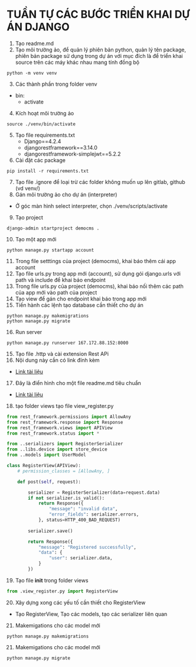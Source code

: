 # TUẦN TỰ CÁC BƯỚC TRIỂN KHAI DỰ ÁN DJANGO
1. Tạo readme.md
2. Tạo môi trường ảo, để quản lý phiên bản python, quản lý tên package, phiên bản package sử dụng trong dự án với mục đích là để triển khai source trên các máy khác nhau mang tính đồng bộ
```commandLine
python -m venv venv
```
3. Các thành phần trong folder venv
- bin:
    + activate
4. Kích hoạt môi trường ảo
```commandLine
source ./venv/bin/activate
```
5. Tạo file requirements.txt
    - Django==4.2.4
    - djangorestframework==3.14.0
    - djangorestframework-simplejwt==5.2.2
6. Cài đặt các package
```commandLine
pip install -r requirements.txt
```
7. Tạo file .ignore để loại trừ các folder không muốn up lên gitlab, github (vd venv/)
8. Gán môi trường ảo cho dự án (interpreter)
- Ở góc màn hình select interpreter, chọn ./venv/scripts/activate
9. Tạo project
```commandLine
django-admin startproject democms .
```
10. Tạo một app mới
```commandLine
python manage.py startapp account
```
11. Trong file setttings của project (democms), khai báo thêm cái app account
12. Tạo file urls.py trong app mới (account), sử dụng gói django.urls với path và include để khai báo endpoint
13. Trong file urls.py của project (democms), khai báo nối thêm các path của app mới vào path của project
14. Tạo view để gán cho endpoint khai báo trong app mới
15. Tiến hành các lệnh tạo database cần thiết cho dự án 
```commandLine
python manage.py makemigrations
python manage.py migrate
```
16. Run server
```commandLine
python manage.py runserver 167.172.88.152:8000
```
15. Tạo file .http và cài extension Rest APi
16. Nội dung này cần có link đính kèm
- [Link tài liệu](https://pypi.org/project/pyqt5-tile-layout/)
17. Đây là điển hình cho một file readme.md tiêu chuẩn
- [Link tài liệu](https://raw.githubusercontent.com/donnemartin/system-design-primer/master/README.md)

18. tạo folder views tạo file view_register.py
```python
from rest_framework.permissions import AllowAny
from rest_framework.response import Response
from rest_framework.views import APIView
from rest_framework.status import *

from ..serializers import RegisterSerializer
from ..libs.device import store_device
from ..models import UserModel

class RegisterView(APIView):
    # permission_classes = [AllowAny, ]

    def post(self, request):

        serializer = RegisterSerializer(data=request.data)
        if not serializer.is_valid():
            return Response({
                "message": "invalid data",
                "error_fields": serializer.errors,
            }, status=HTTP_400_BAD_REQUEST)
        
        serializer.save()

        return Response({
            "message": "Registered successfully",
            "data": {
                "user": serializer.data,
            }
        })

```
19. Tạo file __init__ trong folder views
```python
from .view_register.py import RegisterView
```

20. Xây dựng xong các yếu tố cần thiết cho RegisterView
- Tạo RegisterView, Tạo các models, tạo các serializer liên quan

21. Makemigations cho các model mới
```commandLine
python manage.py makemigrations
```

21. Makemigations cho các model mới
```commandLine
python manage.py migrate
```

